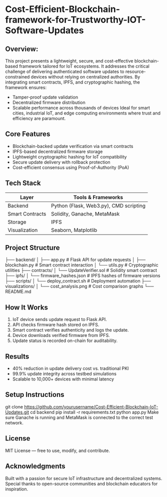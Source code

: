 # Cost-Efficient-Blockchain-framework-for-Trustworthy-IOT-Software-Updates

## Overview: 
This project presents a lightweight, secure, and cost-effective blockchain-based framework tailored for IoT ecosystems. It addresses the critical challenge of delivering authenticated software updates to resource-constrained devices without relying on centralized authorities.
By integrating smart contracts, IPFS, and cryptographic hashing, the framework ensures:
- Tamper-proof update validation
- Decentralized firmware distribution
- Scalable performance across thousands of devices
Ideal for smart cities, industrial IoT, and edge computing environments where trust and efficiency are paramount.

## Core Features
-  Blockchain-backed update verification via smart contracts
-  IPFS-based decentralized firmware storage
-  Lightweight cryptographic hashing for IoT compatibility
-  Secure update delivery with rollback protection
-  Cost-efficient consensus using Proof-of-Authority (PoA)

## Tech Stack
| Layer            | Tools & Frameworks                       |
|------------------|------------------------------------------|
| Backend          | Python (Flask, Web3.py), CMD scripting   |
| Smart Contracts  | Solidity, Ganache, MetaMask              |
| Storage          | IPFS                                     |
| Visualization    | Seaborn, Matplotlib                      |

## Project Structure
├── backend/
│   ├── app.py               # Flask API for update requests
│   ├── blockchain.py        # Smart contract interaction
│   └── utils.py             # Cryptographic utilities
├── contracts/
│   └── UpdateVerifier.sol   # Solidity smart contract
├── ipfs/
│   └── firmware_hashes.json # IPFS hashes of firmware versions
├── scripts/
│   └── deploy_contract.sh   # Deployment automation
├── visualizations/
│   └── cost_analysis.png    # Cost comparison graphs
└── README.md

## How It Works
1. IoT device sends update request to Flask API.
2. API checks firmware hash stored on IPFS.
3. Smart contract verifies authenticity and logs the update.
4. Device downloads verified firmware from IPFS.
5. Update status is recorded on-chain for auditability.

## Results
-  40% reduction in update delivery cost vs. traditional PKI
-  99.9% update integrity across testbed simulations
-  Scalable to 10,000+ devices with minimal latency
  
## Setup Instructions
git clone https://github.com/yourusername/Cost-Efficient-Blockchain-IoT-Updates.git
cd backend
pip install -r requirements.txt
python app.py
Make sure Ganache is running and MetaMask is connected to the correct test network.

## License
MIT License — free to use, modify, and contribute.

## Acknowledgments
Built with a passion for secure IoT infrastructure and decentralized systems. Special thanks to open-source communities and blockchain educators for inspiration.

